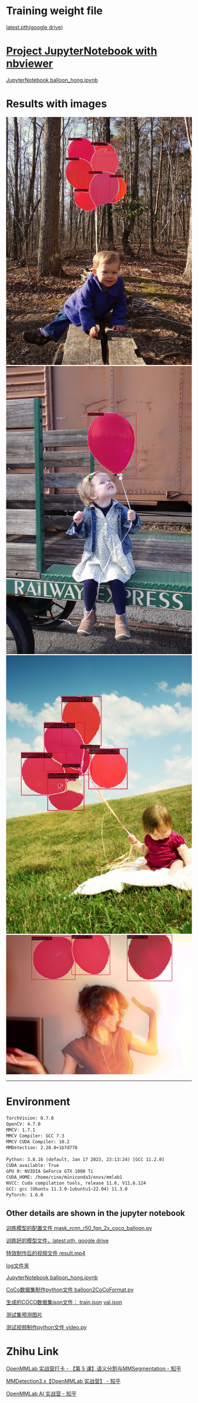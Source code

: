 # Training weight file
[latest.pth(google drive)](https://drive.google.com/file/d/13oa80uTYgj0RfjkEqqBkr9iPE-_H8kDe/view?usp=sharing)

# [Project JupyterNotebook with nbviewer](https://nbviewer.org/github/chg0901/openmmlab-hong/blob/main/2.Basic/balloon_hong.ipynb)
[JupyterNotebook balloon_hong.ipynb](https://github.com/chg0901/openmmlab-hong/blob/main/2.Basic/balloon_hong.ipynb)

# Results with images
![picture1](https://github.com/chg0901/openmmlab-hong/blob/main/2.Basic/work_dirs/mask_rcnn_r50_fpn_2x_coco_balloon/show/16335852991_f55de7958d_k.jpg)
![picture2](https://github.com/chg0901/openmmlab-hong/blob/main/2.Basic/work_dirs/mask_rcnn_r50_fpn_2x_coco_balloon/show/24631331976_defa3bb61f_k.jpg)
![picture3](https://github.com/chg0901/openmmlab-hong/blob/main/2.Basic/work_dirs/mask_rcnn_r50_fpn_2x_coco_balloon/show/3825919971_93fb1ec581_b.jpg)
![picture4](https://github.com/chg0901/openmmlab-hong/blob/main/2.Basic/work_dirs/mask_rcnn_r50_fpn_2x_coco_balloon/show/410488422_5f8991f26e_b.jpg)


------------------------------------------
# Environment
```
TorchVision: 0.7.0
OpenCV: 4.7.0
MMCV: 1.7.1
MMCV Compiler: GCC 7.3
MMCV CUDA Compiler: 10.2
MMDetection: 2.28.0+1b7d778

Python: 3.8.16 (default, Jan 17 2023, 23:13:24) [GCC 11.2.0]
CUDA available: True
GPU 0: NVIDIA GeForce GTX 1080 Ti
CUDA_HOME: /home/cine/miniconda3/envs/mmlab1
NVCC: Cuda compilation tools, release 11.6, V11.6.124
GCC: gcc (Ubuntu 11.3.0-1ubuntu1~22.04) 11.3.0
PyTorch: 1.6.0
```


## Other details are shown in the jupyter notebook

[训练模型的配置文件 mask_rcnn_r50_fpn_2x_coco_balloon.py ](https://github.com/chg0901/openmmlab-hong/blob/main/2.Basic/mask_rcnn_r50_fpn_2x_coco_balloon.py)

[训练好的模型文件，latest.pth, google drive](https://drive.google.com/file/d/13oa80uTYgj0RfjkEqqBkr9iPE-_H8kDe/view?usp=sharing)

[特效制作后的视频文件  result.mp4](https://github.com/chg0901/openmmlab-hong/blob/main/2.Basic/result.mp4)

[log文件夹](https://github.com/chg0901/openmmlab-hong/tree/main/2.Basic/work_dirs/mask_rcnn_r50_fpn_2x_coco_balloon)

[JupyterNotebook balloon_hong.ipynb](https://github.com/chg0901/openmmlab-hong/blob/main/2.Basic/balloon_hong.ipynb)

[CoCo数据集制作python文件 balloon2CoCoFormat.py](https://github.com/chg0901/openmmlab-hong/blob/main/2.Basic/balloon2CoCoFormat.py)

[生成的COCO数据集json文件： train.json](https://github.com/chg0901/openmmlab-hong/blob/main/2.Basic/train.json)   [val.json](https://github.com/chg0901/openmmlab-hong/blob/main/2.Basic/val.json)

[测试集预测图片](https://github.com/chg0901/openmmlab-hong/tree/main/2.Basic/work_dirs/mask_rcnn_r50_fpn_2x_coco_balloon/show)

[测试视频制作python文件 video.py](https://github.com/chg0901/openmmlab-hong/blob/main/2.Basic/video.py)


# Zhihu Link


[OpenMMLab 实战营打卡 - 【第 5 课】语义分割与MMSegmentation - 知乎](https://zhuanlan.zhihu.com/p/604931171?)

[MMDetection3.x【OpenMMLab 实战营】 - 知乎](https://zhuanlan.zhihu.com/p/604488260?)

[OpenMMLab AI 实战营 - 知乎](https://www.zhihu.com/column/c_1605019904180232192)



